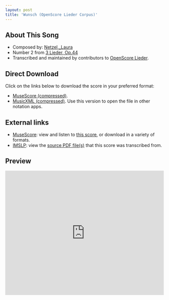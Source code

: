 ```yaml
---
layout: post
title: 'Wunsch (OpenScore Lieder Corpus)'
---
```


## About This Song

- Composed by: [Netzel,_Laura](https://fourscoreandmore.org/openscore/lieder/Netzel,_Laura)
- Number 2 from [3 Lieder, Op.44](https://fourscoreandmore.org/openscore/lieder/Netzel,_Laura/3_Lieder,_Op.44)
- Transcribed and maintained by contributors to [OpenScore Lieder].

[OpenScore Lieder]: https://musescore.com/openscore-lieder-corpus

## Direct Download

Click on the links below to download the score in your preferred format:
- [MuseScore (compressed)](https://github.com/openscore/lieder/blob/main/scores/Netzel,_Laura/3_Lieder,_Op.44/2_Wunsch/lc6660043.mscz?raw=true).
- [MusicXML (compressed)](https://github.com/openscore/lieder/blob/main/scores/Netzel,_Laura/3_Lieder,_Op.44/2_Wunsch/lc6660043.mxl?raw=true). Use this version to open the file in other notation apps.

## External links

- [MuseScore]: view and listen to [this score][MuseScore], or download in a variety of formats.
- [IMSLP]: view the [source PDF file(s)][IMSLP] that this score was transcribed from.

[MuseScore]: https://musescore.com/score/6660043
[IMSLP]: https://imslp.org/wiki/Special:ReverseLookup/434411

## Preview

<iframe width="100%" height="394" src="https://musescore.com/openscore-lieder-corpus/scores/6660043/embed" frameborder="0" allowfullscreen allow="autoplay; fullscreen"></iframe>
